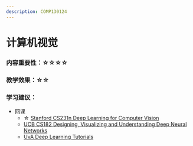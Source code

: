 ```yaml
---
description: COMP130124
---
```


# 计算机视觉

### 内容重要性：☆☆☆☆

### 教学效果：☆☆

### 学习建议：

* 网课
  * ☆ [Stanford CS231n Deep Learning for Computer Vision](https://csdiy.wiki/%E6%B7%B1%E5%BA%A6%E5%AD%A6%E4%B9%A0/CS231/)
  * [UCB CS182 Designing, Visualizing and Understanding Deep Neural Networks](https://www.bilibili.com/video/BV1PK4y1U751/?vd\_source=e5a2e11b469274b8b7536bffa8a0bfba)
  * [UvA Deep Learning Tutorials](https://uvadlc-notebooks.readthedocs.io/en/latest/index.html)

